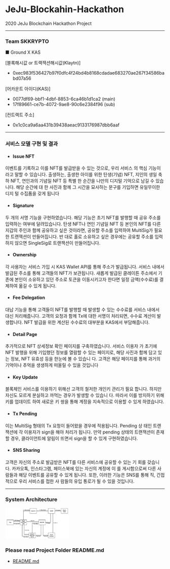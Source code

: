# JeJu-Blockahin-Hackathon
2020 JeJu Blockchain Hackathon Project

*** 
### Team SKKRYPTO

■ Ground X KAS

[블록해시값 or 트랙잭션해시값(Klaytn)]
- 0xec983f536427b97f0dfc4f24bd4b8168cdadae683270ae267f34586babd07a56 

[어카운트 아이디(KAS)] 
- 0077df69-bbf1-4dbf-8853-6ca46b1d1ca2 (main)
- 17f89661-ce7b-4072-9ae8-90c6e2384f96 (sub)

[컨트랙트 주소]
- 0x1c0ca9a6aa431b39438aeac9133176987dbb6aaf

***
### 서비스 모델 구현 및 결과

- #### Issue NFT
이벤트를 기록하고 이를 NFT를 발급받을 수 있는 것으로, 우리 서비스 의 핵심 기능이라고 말할 수 있습니다. 출생하는, 출생한 아이를 위한 탄생(기념) NFT, 지인의 생일 축하 NFT, 연인과의 기념일 NFT 등 특별 한 순간을 나만의 디지털 기억으로 남길 수 있습니다. 해당 순간에 대 한 사진과 함께 그 시간을 묘사하는 문구를 기입하면 유일무이한 디지 털 수집품을 갖게 됩니다

- #### Signature
두 개의 서명 기능을 구현하였습니다. 해당 기능은 초기 NFT를 발행할 때 공유 주소를 입력하는 여부에 달려있습니다. 탄생 NFT나 연인 기념일 NFT 등 본인의 NFT를 다른 지갑의 주인과 함께 공유하고 싶은 것이라면, 공유할 주소를 입력하여 MultiSig가 필요한 트랜잭션이 만들어집니다. 반 대로 홀로 소유하고 싶은 경우에는 공유할 주소를 입력하지 않으면 SingleSig로 트랜잭션이 만들어집니다.

- #### Ownership
각 사용자는 서비스 가입 시 KAS Wallet API를 통해 주소가 발급됩니다. 서비스 내에서 발급된 주소를 통해 고객들의 NFT가 보관됩니다. 새롭게 발급된 클레이튼 주소에서 기존에 본인이 소유하고 있던 주소로 토큰을 이동시키고자 한다면 일정 금액(수수료)를 결제하여 옮길 수 있게 됩니다.

- #### Fee Delegation
대납 기능을 통해 고객들이 NFT를 발행할 때 발생할 수 있는 수수료를 서비스 내에서 대신 처리해줍니다. 고객의 요청과 함께 Tx에 대한 서명이 처리되면, 수수료 계산이 발생합니다. NFT 발급을 위한 계산된 수수료의 대부분을 KAS에서 부담해줍니다.

- #### Detail Page
추가적으로 NFT 상세정보 확인 페이지를 구축하였습니다. 서비스 이용자 가 초기에 NFT 발행을 위해 기입했던 정보를 열람할 수 있는 페이지로, 해당 사진과 함께 담고 있는 정보, NFT 유효성 등을 한눈에 볼 수 있습니 다. 고객은 해당 페이지를 통해 과거의 기억이나 추억을 생생하게 떠올릴 수 있을 것입니다

- #### Key Update
블록체인 서비스를 이용하기 위해선 고객의 철저한 개인키 관리가 필요 합니다. 하지만 자신도 모르게 분실하고 까먹는 경우가 발생할 수 있습니 다. 따라서 이를 방지하기 위해 키를 업데이트 하여 새로운 키 쌍을 통해 계정을 지속적으로 이용할 수 있게 하였습니다.

- #### Tx Pending
이는 MultiSig 형태의 Tx 요청이 들어왔을 경우에 적용됩니다. Pending 상 태인 트랜잭션에 각 이용자가 sign을 해야 처리가 됩니다. 만약 pending 상태의 트랜잭션이 존재할 경우, 클라이언트에 알림이 뜨면서 sign을 할 수 있게 구현하였습니다.

- #### SNS Sharing
고객은 자신의 주소로 발급받은 NFT를 다른 서비스에 공유할 수 있는 기 회를 갖습니다. 카카오톡, 인스타그램, 페이스북에 있는 자신의 계정에 이 를 게시함으로써 다른 사람들과 해당 이벤트를 공유할 수 있게 됩니다. 또한, 이러한 기능은 SNS를 통해 직, 간접적으로 우리 서비스를 접한 사 람들의 유입 통로가 될 수 있을 것입니다.

***
### System Architecture

<img src="./project/src/assets/images/system_architecture.png" width="200">

### Please read Project Folder README.md

- <a href="project/README.md"> README.md </a>

  
